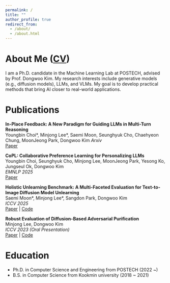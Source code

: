 ```yaml
---
permalink: /
title: ""
author_profile: true
redirect_from: 
  - /about/
  - /about.html
---
```


About Me ([CV](https://drive.google.com/file/d/18aaNBxuxkwsgwKhaHhXvENN7YMbd0axG/view?usp=sharing))
======

I am a Ph.D. candidate in the Machine Learning Lab at POSTECH, advised by Prof. Dongwoo Kim.
My research interests include generative models (e.g., diffusion models), LLMs, and VLMs.
My goal is to develop practical methods that bring AI closer to real-world applications.


Publications
======

**In-Place Feedback: A New Paradigm for Guiding LLMs in Multi-Turn Reasoning**  
Youngbin Choi\*, Minjong Lee\*, Saemi Moon, Seunghyuk Cho, Chaehyeon Chung, MoonJeong Park, Dongwoo Kim
*Arxiv*  
[Paper](https://arxiv.org/abs/2510.00777)


**CoPL: Collaborative Preference Learning for Personalizing LLMs**  
Youngbin Choi, Seunghyuk Cho, Minjong Lee, MoonJeong Park, Yesong Ko, Jungseul Ok, Dongwoo Kim  
*EMNLP 2025*  
[Paper](https://arxiv.org/abs/2503.01658)

**Holistic Unlearning Benchmark: A Multi-Faceted Evaluation for Text-to-Image Diffusion Model Unlearning**  
Saemi Moon\*, Minjong Lee\*, Sangdon Park, Dongwoo Kim  
*ICCV 2025*  
[Paper](https://arxiv.org/abs/2410.05664) | [Code](https://github.com/ml-postech/HUB)

**Robust Evaluation of Diffusion-Based Adversarial Purification**  
Minjong Lee, Dongwoo Kim  
*ICCV 2023 (Oral Presentation)*  
[Paper](https://arxiv.org/abs/2303.09051) | [Code](https://github.com/ml-postech/robust-evaluation-of-diffusion-based-purification)



Education
======
* Ph.D. in Computer Science and Engineering from POSTECH (2022 ~) 
* B.S. in Computer Science from Kookmin university (2018 ~ 2021)
